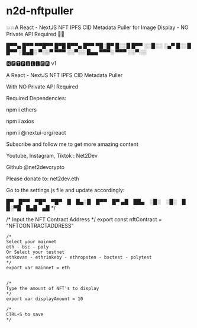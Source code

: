 # n2d-nftpuller
💥💥A React - NextJS NFT IPFS CID Metadata Puller for Image Display - NO Private API Required 🥳🥳


█▀▀▄ █▀▀ ▀▀█▀▀ █▀█ █▀▀▄ █▀▀ ▀█░█▀ 
█░░█ █▀▀ ░░█░░ ░▄▀ █░░█ █▀▀ ░█▄█░ 
▀░░▀ ▀▀▀ ░░▀░░ █▄▄ ▀▀▀░ ▀▀▀ ░░▀░░

🅽🅵🆃🅿🆄🅻🅻🅴🆁 v1

A React - NextJS NFT IPFS CID Metadata Puller

With NO Private API Required

Required Dependencies:

npm i ethers

npm i axios

npm i @nextui-org/react


Subscribe and follow me to get more amazing content

Youtube, Instagram, Tiktok : Net2Dev

Github @net2devcrypto

Please donate to: net2dev.eth

Go to the settings.js file and update accordingly:

█▀ █▀▀ ▀█▀ ▀█▀ █ █▄░█ █▀▀ █▀
▄█ ██▄ ░█░ ░█░ █ █░▀█ █▄█ ▄█
*/                                                            

/*
    Input the NFT Contract Address
    */
    export const nftContract = "NFTCONTRACTADDRESS"

    /*
    Select your mainnet
    eth - bsc - poly
    Or Select your testnet
    ethkovan - ethrinkeby - ethropsten - bsctest - polytest
    */
    export var mainnet = eth


    /*
    Type the amount of NFT's to display
    */
    export var displayAmount = 10

    /*
    CTRL+S to save
    */
